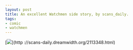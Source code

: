 ```yaml
---
layout: post
title: An excellent Watchmen side story, by scans_daily.
tags:
- comic
- watchmen
---
```

[![](http://25.media.tumblr.com/tumblr_l72yfoYKBj1qz8mfvo1_500.jpg)](http
://scans-daily.dreamwidth.org/2113348.html)

